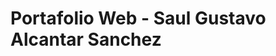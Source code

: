 # Portafolio Web - Saul Gustavo Alcantar Sanchez
<!-- ## Segundo Diseño de mi Portafolio Personal, más simple y minimalista. -->

<!-- ![Screenshot](images/tercera-beta.png); -->



